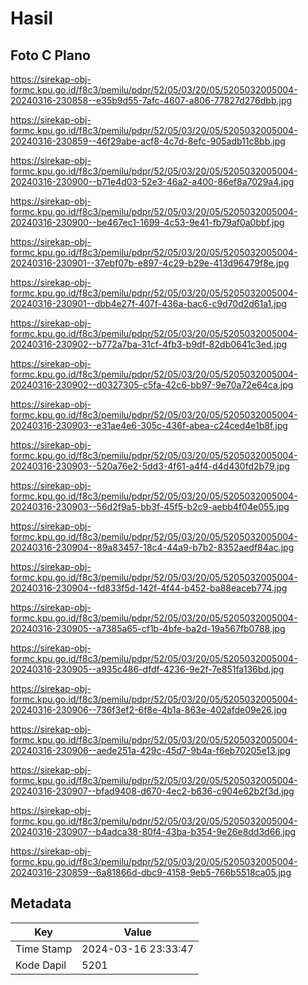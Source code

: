 # Hasil

## Foto C Plano

https://sirekap-obj-formc.kpu.go.id/f8c3/pemilu/pdpr/52/05/03/20/05/5205032005004-20240316-230858--e35b9d55-7afc-4607-a806-77827d276dbb.jpg

https://sirekap-obj-formc.kpu.go.id/f8c3/pemilu/pdpr/52/05/03/20/05/5205032005004-20240316-230859--46f29abe-acf8-4c7d-8efc-905adb11c8bb.jpg

https://sirekap-obj-formc.kpu.go.id/f8c3/pemilu/pdpr/52/05/03/20/05/5205032005004-20240316-230900--b71e4d03-52e3-46a2-a400-86ef8a7029a4.jpg

https://sirekap-obj-formc.kpu.go.id/f8c3/pemilu/pdpr/52/05/03/20/05/5205032005004-20240316-230900--be467ec1-1699-4c53-9e41-fb79af0a0bbf.jpg

https://sirekap-obj-formc.kpu.go.id/f8c3/pemilu/pdpr/52/05/03/20/05/5205032005004-20240316-230901--37ebf07b-e897-4c29-b29e-413d96479f8e.jpg

https://sirekap-obj-formc.kpu.go.id/f8c3/pemilu/pdpr/52/05/03/20/05/5205032005004-20240316-230901--dbb4e27f-407f-436a-bac6-c9d70d2d61a1.jpg

https://sirekap-obj-formc.kpu.go.id/f8c3/pemilu/pdpr/52/05/03/20/05/5205032005004-20240316-230902--b772a7ba-31cf-4fb3-b9df-82db0641c3ed.jpg

https://sirekap-obj-formc.kpu.go.id/f8c3/pemilu/pdpr/52/05/03/20/05/5205032005004-20240316-230902--d0327305-c5fa-42c6-bb97-9e70a72e64ca.jpg

https://sirekap-obj-formc.kpu.go.id/f8c3/pemilu/pdpr/52/05/03/20/05/5205032005004-20240316-230903--e31ae4e6-305c-436f-abea-c24ced4e1b8f.jpg

https://sirekap-obj-formc.kpu.go.id/f8c3/pemilu/pdpr/52/05/03/20/05/5205032005004-20240316-230903--520a76e2-5dd3-4f61-a4f4-d4d430fd2b79.jpg

https://sirekap-obj-formc.kpu.go.id/f8c3/pemilu/pdpr/52/05/03/20/05/5205032005004-20240316-230903--56d2f9a5-bb3f-45f5-b2c9-aebb4f04e055.jpg

https://sirekap-obj-formc.kpu.go.id/f8c3/pemilu/pdpr/52/05/03/20/05/5205032005004-20240316-230904--89a83457-18c4-44a9-b7b2-8352aedf84ac.jpg

https://sirekap-obj-formc.kpu.go.id/f8c3/pemilu/pdpr/52/05/03/20/05/5205032005004-20240316-230904--fd833f5d-142f-4f44-b452-ba88eaceb774.jpg

https://sirekap-obj-formc.kpu.go.id/f8c3/pemilu/pdpr/52/05/03/20/05/5205032005004-20240316-230905--a7385a65-cf1b-4bfe-ba2d-19a567fb0788.jpg

https://sirekap-obj-formc.kpu.go.id/f8c3/pemilu/pdpr/52/05/03/20/05/5205032005004-20240316-230905--a935c486-dfdf-4236-9e2f-7e851fa136bd.jpg

https://sirekap-obj-formc.kpu.go.id/f8c3/pemilu/pdpr/52/05/03/20/05/5205032005004-20240316-230906--736f3ef2-6f8e-4b1a-863e-402afde09e26.jpg

https://sirekap-obj-formc.kpu.go.id/f8c3/pemilu/pdpr/52/05/03/20/05/5205032005004-20240316-230906--aede251a-429c-45d7-9b4a-f6eb70205e13.jpg

https://sirekap-obj-formc.kpu.go.id/f8c3/pemilu/pdpr/52/05/03/20/05/5205032005004-20240316-230907--bfad9408-d670-4ec2-b636-c904e62b2f3d.jpg

https://sirekap-obj-formc.kpu.go.id/f8c3/pemilu/pdpr/52/05/03/20/05/5205032005004-20240316-230907--b4adca38-80f4-43ba-b354-9e26e8dd3d66.jpg

https://sirekap-obj-formc.kpu.go.id/f8c3/pemilu/pdpr/52/05/03/20/05/5205032005004-20240316-230859--6a81866d-dbc9-4158-9eb5-766b5518ca05.jpg


## Metadata

| Key        | Value               |
| ---------- | ------------------- |
| Time Stamp | 2024-03-16 23:33:47 |
| Kode Dapil | 5201                |



